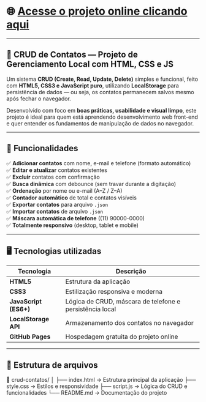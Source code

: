 # 🌐 [Acesse o projeto online clicando aqui](https://gustavomurai.github.io/crud-contatos/)

---

## 📌 CRUD de Contatos — Projeto de Gerenciamento Local com HTML, CSS e JS

Um sistema **CRUD (Create, Read, Update, Delete)** simples e funcional, feito com **HTML5, CSS3 e JavaScript puro**, utilizando **LocalStorage** para persistência de dados — ou seja, os contatos permanecem salvos mesmo após fechar o navegador.

Desenvolvido com foco em **boas práticas, usabilidade e visual limpo**, este projeto é ideal para quem está aprendendo desenvolvimento web front-end e quer entender os fundamentos de manipulação de dados no navegador.

---

## 🚀 Funcionalidades

✅ **Adicionar contatos** com nome, e-mail e telefone (formato automático)  
✅ **Editar e atualizar** contatos existentes  
✅ **Excluir** contatos com confirmação  
✅ **Busca dinâmica** com debounce (sem travar durante a digitação)  
✅ **Ordenação** por nome ou e-mail (A–Z / Z–A)  
✅ **Contador automático** de total e contatos visíveis  
✅ **Exportar contatos** para arquivo `.json`  
✅ **Importar contatos** de arquivo `.json`  
✅ **Máscara automática de telefone** ((11) 90000-0000)  
✅ **Totalmente responsivo** (desktop, tablet e mobile)

---

## 🖥️ Tecnologias utilizadas

| Tecnologia | Descrição |
|-------------|------------|
| **HTML5** | Estrutura da aplicação |
| **CSS3** | Estilização responsiva e moderna |
| **JavaScript (ES6+)** | Lógica de CRUD, máscara de telefone e persistência local |
| **LocalStorage API** | Armazenamento dos contatos no navegador |
| **GitHub Pages** | Hospedagem gratuita do projeto online |

---

## 📂 Estrutura de arquivos

📁 crud-contatos/
│
├── index.html → Estrutura principal da aplicação
├── style.css → Estilos e responsividade
├── script.js → Lógica do CRUD e funcionalidades
└── README.md → Documentação do projeto
